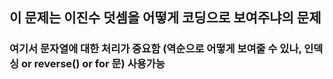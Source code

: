 ## 이 문제는 이진수 덧셈을 어떻게 코딩으로 보여주냐의 문제
### 여기서 문자열에 대한 처리가 중요함 (역순으로 어떻게 보여줄 수 있나, 인덱싱 or reverse() or for 문) 사용가능
